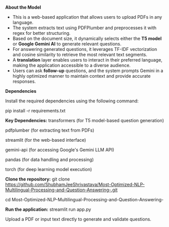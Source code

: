 **About the Model**
* This is a web-based application that allows users to upload PDFs in any language.
* The system extracts text using PDFPlumber and preprocesses it with regex for better structuring.
* Based on the document size, it dynamically selects either the **T5 model** or **Google Gemini AI** to generate relevant questions.
* For answering generated questions, it leverages TF-IDF vectorization and cosine similarity to retrieve the most relevant text segments.
* A **translation** layer enables users to interact in their preferred language, making the application accessible to a diverse audience.
* Users can ask **follow-up** questions, and the system prompts Gemini in a highly optimized manner to maintain context and provide accurate responses.


**Dependencies**

Install the required dependencies using the following command:

pip install -r requirements.txt

**Key Dependencies:**
transformers (for T5 model-based question generation)

pdfplumber (for extracting text from PDFs)

streamlit (for the web-based interface)

gemini-api (for accessing Google's Gemini LLM API)

pandas (for data handling and processing)

torch (for deep learning model execution)



**Clone the repository:**
git clone https://github.com/ShubhamJeeShrivastava/Most-Optimized-NLP-Multilingual-Processing-and-Question-Answering-.git

cd Most-Optimized-NLP-Multilingual-Processing-and-Question-Answering-

**Run the application:**
streamlit run app.py

Upload a PDF or input text directly to generate and validate questions.
